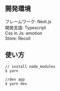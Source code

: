## 開発環境
フレームワーク: Next.js  
開発言語: Typescript  
Css in Js: emotion  
Store: Recoil  

## 使い方
```
// install node_modules
$ yarn

//dev app
$ yarn dev
```
